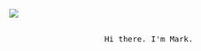 ![](https://markpersonal.oss-us-east-1.aliyuncs.com/pic/NoCodeRightNow.png)


<p align="center">
  <br>
  <samp>Hi there. I'm Mark.<br>
  <br>
</p>
 

